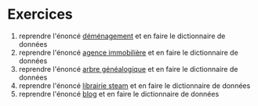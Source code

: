 # Exercices

1. reprendre l'énoncé [déménagement](../../00-data/demenagement.md) et en faire le dictionnaire de données
2. reprendre l'énoncé [agence immobilière](../../00-data/agence-immobiliere.md) et en faire le dictionnaire de données
3. reprendre l'énoncé [arbre généalogique](../../00-data/arbre-genealogique.md) et en faire le dictionnaire de données
4. reprendre l'énoncé [librairie steam](../../00-data/librairie-steam.md) et en faire le dictionnaire de données
5. reprendre l'énoncé [blog](../../00-data/blog.md) et en faire le dictionnaire de données
